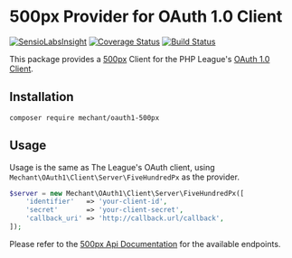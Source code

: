 # 500px Provider for OAuth 1.0 Client

[![SensioLabsInsight](https://insight.sensiolabs.com/projects/a67343ec-185c-4f65-b1bb-c72d61a303d2/mini.png)](https://insight.sensiolabs.com/projects/a67343ec-185c-4f65-b1bb-c72d61a303d2)
[![Coverage Status](https://coveralls.io/repos/monsieurmechant/oauth1-500px/badge.svg?branch=master&service=github)](https://coveralls.io/github/monsieurmechant/oauth1-500px?branch=master)
[![Build Status](https://travis-ci.org/monsieurmechant/oauth1-500px.svg)](https://travis-ci.org/monsieurmechant/oauth1-500px)

This package provides a [500px](https://500px.com/) Client for the PHP League's [OAuth 1.0 Client](https://github.com/thephpleague/oauth1-client).

## Installation

```
composer require mechant/oauth1-500px
```

## Usage

Usage is the same as The League's OAuth client, using `Mechant\OAuth1\Client\Server\FiveHundredPx` as the provider.

```php
$server = new Mechant\OAuth1\Client\Server\FiveHundredPx([
    'identifier'   => 'your-client-id',
    'secret'       => 'your-client-secret',
    'callback_uri' => 'http://callback.url/callback',
]);
```

Please refer to the [500px Api Documentation](https://github.com/500px/api-documentation) for the available endpoints.
